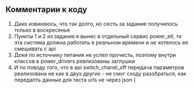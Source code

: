 ## Комментарии к коду

1. Дико извиняюсь, что так долго, но сесть за задание получилось только в воскресенье
2. Пункты 1 и 2 из задания я вынес в отдельный сервис power_etl, тк эта система должна работать в реальном времени и не хотелось ее смешивать с api
3. Доки по источнику питания не успел прочесть, поэтому внутри классов в power_drivers ревлизованы заглушки
4. И по поводу того, что в api switch_chanel_off передача параметров реализована не как в двух других - не смог сходу разобраться, как передалть данные для теста urls не через json (